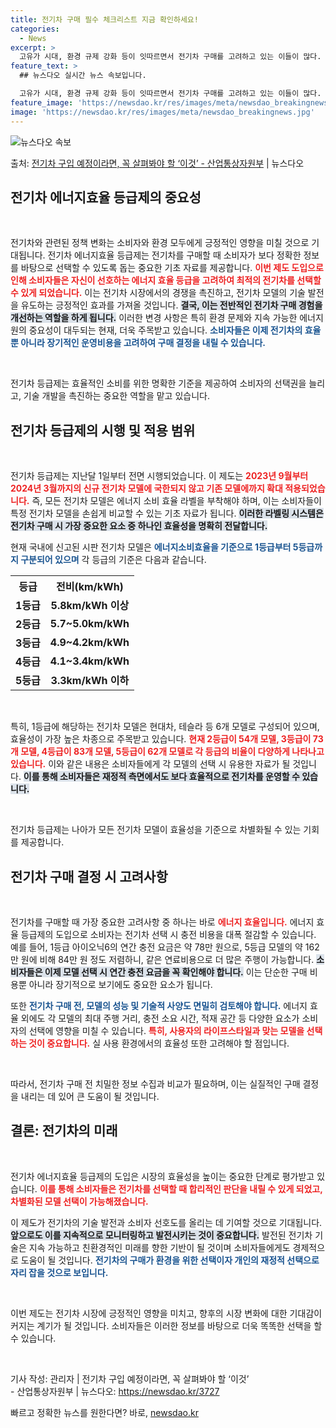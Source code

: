 ```yaml
---
title: 전기차 구매 필수 체크리스트 지금 확인하세요!
categories:
  - News
excerpt: >
  고유가 시대, 환경 규제 강화 등이 잇따르면서 전기차 구매를 고려하고 있는 이들이 많다. 국산차와 수입차를 …
feature_text: >
  ## 뉴스다오 실시간 뉴스 속보입니다.

  고유가 시대, 환경 규제 강화 등이 잇따르면서 전기차 구매를 고려하고 있는 이들이 많다. 국산차와 수입차를 …
feature_image: 'https://newsdao.kr/res/images/meta/newsdao_breakingnews.jpg'
image: 'https://newsdao.kr/res/images/meta/newsdao_breakingnews.jpg'
---
```


![뉴스다오 속보](https://newsdao.kr/res/images/meta/newsdao_breakingnews.jpg)

<p>출처: <a href="https://newsdao.kr/3727" rel="dofollow">전기차 구입 예정이라면, 꼭 살펴봐야 할 ‘이것’ - 산업통상자원부</a> | 뉴스다오</p>

<h2 data-ke-size="size26">전기차 에너지효율 등급제의 중요성</h2>

<p data-ke-size="size16">&nbsp;</p>

전기차와 관련된 정책 변화는 소비자와 환경 모두에게 긍정적인 영향을 미칠 것으로 기대됩니다. 전기차 에너지효율 등급제는 전기차를 구매할 때 소비자가 보다 정확한 정보를 바탕으로 선택할 수 있도록 돕는 중요한 기초 자료를 제공합니다. <b><span style="color: #ee2323;">이번 제도 도입으로 인해 소비자들은 자신이 선호하는 에너지 효율 등급을 고려하여 최적의 전기차를 선택할 수 있게 되었습니다.</span></b> 이는 전기차 시장에서의 경쟁을 촉진하고, 전기차 모델의 기술 발전을 유도하는 긍정적인 효과를 가져올 것입니다. <b><span style="background-color: #21538527;">결국, 이는 전반적인 전기차 구매 경험을 개선하는 역할을 하게 됩니다.</span></b> 이러한 변경 사항은 특히 환경 문제와 지속 가능한 에너지원의 중요성이 대두되는 현재, 더욱 주목받고 있습니다. <b><span style="color: #1a5490;">소비자들은 이제 전기차의 효율뿐 아니라 장기적인 운영비용을 고려하여 구매 결정을 내릴 수 있습니다.</span></b> 

<p data-ke-size="size16">&nbsp;</p>

전기차 등급제는 효율적인 소비를 위한 명확한 기준을 제공하여 소비자의 선택권을 늘리고, 기술 개발을 촉진하는 중요한 역할을 맡고 있습니다.

<h2 data-ke-size="size26">전기차 등급제의 시행 및 적용 범위</h2>

<p data-ke-size="size16">&nbsp;</p>

전기차 등급제는 지난달 1일부터 전면 시행되었습니다. 이 제도는 <b><span style="color: #ee2323;">2023년 9월부터 2024년 3월까지의 신규 전기차 모델에 국한되지 않고 기존 모델에까지 확대 적용되었습니다.</span></b> 즉, 모든 전기차 모델은 에너지 소비 효율 라벨을 부착해야 하며, 이는 소비자들이 특정 전기차 모델을 손쉽게 비교할 수 있는 기초 자료가 됩니다. <b><span style="background-color: #21538527;">이러한 라벨링 시스템은 전기차 구매 시 가장 중요한 요소 중 하나인 효율성을 명확히 전달합니다.</span></b> 

현재 국내에 신고된 시판 전기차 모델은 <b><span style="color: #1a5490;">에너지소비효율을 기준으로 1등급부터 5등급까지 구분되어 있으며</span></b> 각 등급의 기준은 다음과 같습니다.

<table>
  <tr>
    <th style="text-align: center; height: 27px;">등급</th>
    <th style="text-align: center; height: 27px;">전비(km/kWh)</th>
  </tr>
  <tr>
    <td style="text-align: center; height: 17px;"><b>1등급</b></td>
    <td style="text-align: center; height: 17px;"><b>5.8km/kWh 이상</b></td>
  </tr>
  <tr>
    <td style="text-align: center; height: 17px;"><b>2등급</b></td>
    <td style="text-align: center; height: 17px;"><b>5.7~5.0km/kWh</b></td>
  </tr>
  <tr>
    <td style="text-align: center; height: 17px;"><b>3등급</b></td>
    <td style="text-align: center; height: 17px;"><b>4.9~4.2km/kWh</b></td>
  </tr>
  <tr>
    <td style="text-align: center; height: 17px;"><b>4등급</b></td>
    <td style="text-align: center; height: 17px;"><b>4.1~3.4km/kWh</b></td>
  </tr>
  <tr>
    <td style="text-align: center; height: 17px;"><b>5등급</b></td>
    <td style="text-align: center; height: 17px;"><b>3.3km/kWh 이하</b></td>
  </tr>
</table>

<p data-ke-size="size16">&nbsp;</p>

특히, 1등급에 해당하는 전기차 모델은 현대차, 테슬라 등 6개 모델로 구성되어 있으며, 효율성이 가장 높은 차종으로 주목받고 있습니다. <b><span style="color: #ee2323;">현재 2등급이 54개 모델, 3등급이 73개 모델, 4등급이 83개 모델, 5등급이 62개 모델로 각 등급의 비율이 다양하게 나타나고 있습니다.</span></b> 이와 같은 내용은 소비자들에게 각 모델의 선택 시 유용한 자료가 될 것입니다. <b><span style="background-color: #21538527;">이를 통해 소비자들은 재정적 측면에서도 보다 효율적으로 전기차를 운영할 수 있습니다.</span></b> 

<p data-ke-size="size16">&nbsp;</p>

전기차 등급제는 나아가 모든 전기차 모델이 효율성을 기준으로 차별화될 수 있는 기회를 제공합니다.

<h2 data-ke-size="size26">전기차 구매 결정 시 고려사항</h2>

<p data-ke-size="size16">&nbsp;</p>

전기차를 구매할 때 가장 중요한 고려사항 중 하나는 바로 <b><span style="color: #ee2323;">에너지 효율입니다.</span></b> 에너지 효율 등급제의 도입으로 소비자는 전기차 선택 시 충전 비용을 대폭 절감할 수 있습니다. 예를 들어, 1등급 아이오닉6의 연간 충전 요금은 약 78만 원으로, 5등급 모델의 약 162만 원에 비해 84만 원 정도 저렴하니, 같은 연료비용으로 더 많은 주행이 가능합니다. <b><span style="background-color: #21538527;">소비자들은 이제 모델 선택 시 연간 충전 요금을 꼭 확인해야 합니다.</span></b> 이는 단순한 구매 비용뿐 아니라 장기적으로 보기에도 중요한 요소가 됩니다.

또한 <b><span style="color: #1a5490;">전기차 구매 전, 모델의 성능 및 기술적 사양도 면밀히 검토해야 합니다.</span></b> 에너지 효율 외에도 각 모델의 최대 주행 거리, 충전 소요 시간, 적재 공간 등 다양한 요소가 소비자의 선택에 영향을 미칠 수 있습니다. <b><span style="color: #ee2323;">특히, 사용자의 라이프스타일과 맞는 모델을 선택하는 것이 중요합니다.</span></b> 실 사용 환경에서의 효율성 또한 고려해야 할 점입니다.

<p data-ke-size="size16">&nbsp;</p>

따라서, 전기차 구매 전 치밀한 정보 수집과 비교가 필요하며, 이는 실질적인 구매 결정을 내리는 데 있어 큰 도움이 될 것입니다.

<h2 data-ke-size="size26">결론: 전기차의 미래</h2>

<p data-ke-size="size16">&nbsp;</p>

전기차 에너지효율 등급제의 도입은 시장의 효율성을 높이는 중요한 단계로 평가받고 있습니다. <b><span style="color: #ee2323;">이를 통해 소비자들은 전기차를 선택할 때 합리적인 판단을 내릴 수 있게 되었고, 차별화된 모델 선택이 가능해졌습니다.</span></b> 

이 제도가 전기차의 기술 발전과 소비자 선호도를 올리는 데 기여할 것으로 기대됩니다. <b><span style="background-color: #21538527;">앞으로도 이를 지속적으로 모니터링하고 발전시키는 것이 중요합니다.</span></b> 발전된 전기차 기술은 지속 가능하고 친환경적인 미래를 향한 기반이 될 것이며 소비자들에게도 경제적으로 도움이 될 것입니다. <b><span style="color: #1a5490;">전기차의 구매가 환경을 위한 선택이자 개인의 재정적 선택으로 자리 잡을 것으로 보입니다.</span></b> 

<p data-ke-size="size16">&nbsp;</p>

이번 제도는 전기차 시장에 긍정적인 영향을 미치고, 향후의 시장 변화에 대한 기대감이 커지는 계기가 될 것입니다. 소비자들은 이러한 정보를 바탕으로 더욱 똑똑한 선택을 할 수 있습니다. 

<p data-ke-size="size16">&nbsp;</p>

기사 작성: 관리자 | 전기차 구입 예정이라면, 꼭 살펴봐야 할 ‘이것’ <br> - 산업통상자원부 | 뉴스다오: https://newsdao.kr/3727 

빠르고 정확한 뉴스를 원한다면? 바로, <a href="https://newsdao.kr" rel="dofollow">newsdao.kr</a>


